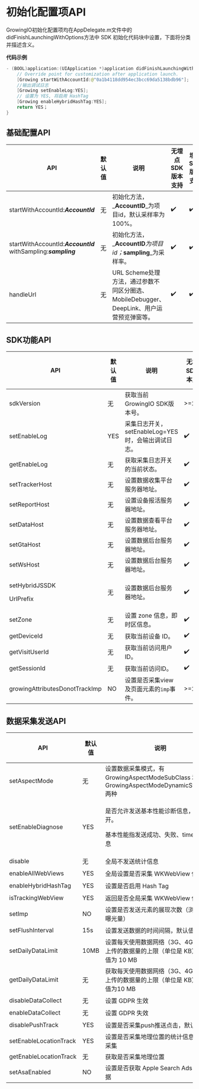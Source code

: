 # 初始化配置项API

GrowingIO初始化配置项均在AppDelegate.m文件中的didFinishLaunchingWithOptions方法中 SDK 初始化代码块中设置，下面将分类并描述含义。

**代码示例**

```swift
- (BOOL)application:(UIApplication *)application didFinishLaunchingWithOptions:(NSDictionary *)launchOptions {
    // Override point for customization after application launch.
    [Growing startWithAccountId:@"0a1b4118dd954ec3bcc69da5138bdb96"];
    //输出调试日志
    [Growing setEnableLog:YES];
    // 设置为 YES, 将启用 HashTag
    [Growing enableHybridHashTag:YES];
    return YES；
}
```

## 基础配置API

| API                                                            | 默认值 | 说明                                                           | 无埋点SDK版本支持 | 埋点SDK版本支持 |
| -------------------------------------------------------------- | --- | ------------------------------------------------------------ | ---------- | --------- |
| startWithAccountId:_**AccountId**_                             | 无   | 初始化方法，_**AccountID**_为项目id，默认采样率为100%。                       | ✔️         | ✔️        |
| startWithAccountId:_**AccountId**_ withSampling:_**sampling**_ | 无   | 初始化方法，_**AccountID**_为项目id；_**sampling**_为采样率。               | ✔️         | ✔️        |
| handleUrl                                                      | 无   | URL Scheme处理方法，通过参数不同区分圈选、MobileDebugger、DeepLink、用户运营预览弹窗等。 | ✔️         | ✔️        |

## SDK功能API

| API                                   | 默认值 | 说明                                | 无埋点SDK版本支持 | 埋点SDK版本支持 |
| ------------------------------------- | --- | --------------------------------- | ---------- | --------- |
| sdkVersion                            | 无   | 获取当前GrowingIO SDK版本号。             | >=2.0.0    | -         |
| setEnableLog                          | YES | 采集日志开关，setEnableLog=YES时，会输出调试日志。 | ✔️         | ✔️        |
| getEnableLog                          | 无   | 获取采集日志开关的当前状态。                    | ✔️         | ✔️        |
| setTrackerHost                        | 无   | 设置数据收集平台服务器地址。                    | ✔️         | ✔️        |
| setReportHost                         | 无   | 设置设备报活服务器地址。                      | ✔️         | ✔️        |
| setDataHost                           | 无   | 设置数据查看平台服务器地址。                    | ✔️         | ✔️        |
| setGtaHost                            | 无   | 设置数据后台服务器地址。                      | ✔️         | ✔️        |
| setWsHost                             | 无   | 设置数据后台服务器地址。                      | ✔️         | ✔️        |
| <p>setHybridJSSDK</p><p>UrlPrefix</p> | 无   | 设置数据后台服务器地址。                      | ✔️         | -         |
| setZone                               | 无   | 设置 zone 信息，即时区信息。                 | ✔️         | ✔️        |
| getDeviceId                           | 无   | 获取当前设备 ID。                        | ✔️         | ✔️        |
| getVisitUserId                        | 无   | 获取当前访问用户ID。                       | ✔️         | ✔️        |
| getSessionId                          | 无   | 获取当前访问ID。                         | ✔️         | ✔️        |
| growingAttributesDonotTrackImp        | NO  | 设置是否采集view及页面元素的`imp`事件。          | >=2.6.7    | -         |

## 数据采集发送API

| API                    | 默认值  | 说明                                                                          | 无埋点SDK版本支持 | 埋点SDK版本支持 |
| ---------------------- | ---- | --------------------------------------------------------------------------- | ---------- | --------- |
| setAspectMode          | 无    | 设置数据采集模式，有 GrowingAspectModeSubClass 和 GrowingAspectModeDynamicSwizzling 两种 | ✔️         | ✔️        |
| setEnableDiagnose      | YES  | <p>是否允许发送基本性能诊断信息，默认为开。</p><p>基本性能指发送成功、失败、timeout等信息</p>                   | ✔️         | ✔️        |
| disable                | 无    | 全局不发送统计信息                                                                   | ✔️         | ✔️        |
| enableAllWebViews      | YES  | 全局设置是否采集 WKWebView 信息                                                       | ✔️         | -         |
| enableHybridHashTag    | YES  | 设置是否启用 Hash Tag                                                             | ✔️         | -         |
| isTrackingWebView      | YES  | 返回是否全局采集 WKWebView 信息                                                       | ✔️         | -         |
| setImp                 | NO   | 设置是否发送元素的展现次数（浏览量、曝光量）                                                      | ✔️         | -         |
| setFlushInterval       | 15s  | 设置发送数据的时间间隔，默认值为15秒                                                         | ✔️         | ✔️        |
| setDailyDataLimit      | 10MB | 设置每天使用数据网络（3G、4G、5G）上传的数据量的上限（单位是 KB），默认值为 10 MB                            | ✔️         | ✔️        |
| getDailyDataLimit      | 无    | 获取每天使用数据网络（3G、4G、5G）上传的数据量的上限（单位是 KB），默认值为10 MB                             | ✔️         | ✔️        |
| disableDataCollect     | 无    | 设置 GDPR 生效                                                                  | ✔️         | ✔️        |
| enableDataCollect      | 无    | 设置 GDPR 失效                                                                  | ✔️         | ✔️        |
| disablePushTrack       | YES  | 设置是否采集push推送点击，默认不采集                                                        | ✔️         | -         |
| setEnableLocationTrack | YES  | 设置是否采集地理位置的统计信息，默认采集                                                        | >=2.8.6    | -         |
| getEnableLocationTrack | 无    | 获取是否采集地理位置                                                                  | >=2.8.6    | -         |
| setAsaEnabled          | NO   | 设置是否获取 Apple Search Ads 归因数据                                                | >=2.9.9    | >=2.9.9   |
